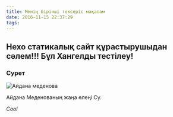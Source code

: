 ```yaml
---
title: Менің бірінші тексеріс мақалам
date: 2016-11-15 22:37:29
tags:
---
```


## Hexo статикалық сайт құрастырушыдан сәлем!!! Бұл Хангелды тестілеу!

### Сурет

![Aйдана меденова](http://www.xmusic.kz/KAZ3/62685461.jpg)

Айдана Меденованың жаңа өлеңі Cу.

*Cool*

